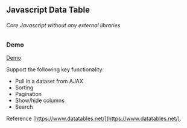 ## Javascript Data Table
###### Core Javascript without any external libraries

### Demo
[Demo](https://longly10.github.io/Javascript-Data-Table/)

Support the following key functionality:
- Pull in a dataset from AJAX
- Sorting
- Pagination
- Show/hide columns
- Search

Reference [https://www.datatables.net/](https://www.datatables.net/).
